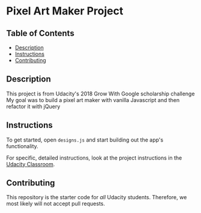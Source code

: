 # Pixel Art Maker Project

## Table of Contents

* [Description](#description)
* [Instructions](#instructions)
* [Contributing](#contributing)

## Description

This project is from Udacity's 2018 Grow With Google scholarship challenge
My goal was to build a pixel art maker with vanilla Javascript and then refactor it with jQuery

## Instructions

To get started, open `designs.js` and start building out the app's functionality.

For specific, detailed instructions, look at the project instructions in the [Udacity Classroom](https://classroom.udacity.com/me).

## Contributing

This repository is the starter code for _all_ Udacity students. Therefore, we most likely will not accept pull requests.
